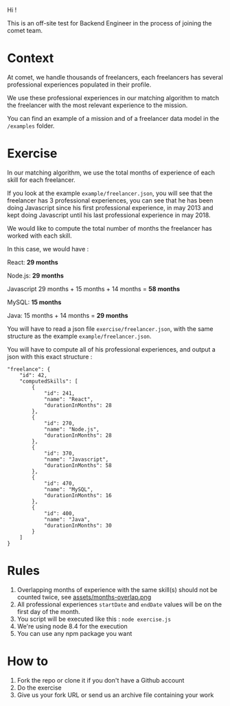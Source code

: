 Hi !

This is an off-site test for Backend Engineer in the process of joining the comet team.

# Context

At comet, we handle thousands of freelancers, each freelancers has several professional experiences populated in their profile.

We use these professional experiences in our matching algorithm to match the freelancer with the most relevant experience to the mission.

You can find an example of a mission and of a freelancer data model in the `/examples` folder.

# Exercise

In our matching algorithm, we use the total months of experience of each skill for each freelancer.

If you look at the example `example/freelancer.json`, you will see that the freelancer has 3 professional experiences, you can see that he has been doing Javascript since his first professional experience, in may 2013 and kept doing Javascript until his last professional experience in may 2018.

We would like to compute the total number of months the freelancer has worked with each skill.

In this case, we would have :

React: **29 months**

Node.js: **29 months**

Javascript 29 months + 15 months + 14 months = **58 months**

MySQL: **15 months**

Java: 15 months + 14 months = **29 months**

You will have to read a json file `exercise/freelancer.json`, with the same structure as the example `example/freelancer.json`.

You will have to compute all of his professional experiences, and output a json with this exact structure :

```
"freelance": {
	"id": 42,
	"computedSkills": [
		{
			"id": 241,
			"name": "React",
			"durationInMonths": 28
		},
		{
			"id": 270,
			"name": "Node.js",
			"durationInMonths": 28
		},
		{
			"id": 370,
			"name": "Javascript",
			"durationInMonths": 58
		},
		{
			"id": 470,
			"name": "MySQL",
			"durationInMonths": 16
		},
		{
			"id": 400,
			"name": "Java",
			"durationInMonths": 30
		}
	]
}
```

# Rules

1. Overlapping months of experience with the same skill(s) should not be counted twice, see [assets/months-overlap.png](./assets/months-overlap.png)
2. All professional experiences `startDate` and `endDate` values will be on the first day of the month.
3. You script will be executed like this : `node exercise.js`
4. We're using node 8.4 for the execution
5. You can use any npm package you want

# How to

1. Fork the repo or clone it if you don't have a Github account
2. Do the exercise
3. Give us your fork URL or send us an archive file containing your work